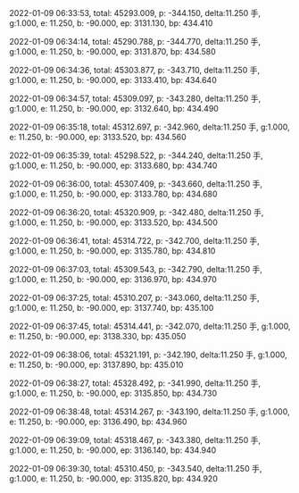 2022-01-09 06:33:53, total: 45293.009, p: -344.150, delta:11.250 手, g:1.000, e: 11.250, b: -90.000, ep: 3131.130, bp: 434.410

2022-01-09 06:34:14, total: 45290.788, p: -344.770, delta:11.250 手, g:1.000, e: 11.250, b: -90.000, ep: 3131.870, bp: 434.580

2022-01-09 06:34:36, total: 45303.877, p: -343.710, delta:11.250 手, g:1.000, e: 11.250, b: -90.000, ep: 3133.410, bp: 434.640

2022-01-09 06:34:57, total: 45309.097, p: -343.280, delta:11.250 手, g:1.000, e: 11.250, b: -90.000, ep: 3132.640, bp: 434.490

2022-01-09 06:35:18, total: 45312.697, p: -342.960, delta:11.250 手, g:1.000, e: 11.250, b: -90.000, ep: 3133.520, bp: 434.560

2022-01-09 06:35:39, total: 45298.522, p: -344.240, delta:11.250 手, g:1.000, e: 11.250, b: -90.000, ep: 3133.680, bp: 434.740

2022-01-09 06:36:00, total: 45307.409, p: -343.660, delta:11.250 手, g:1.000, e: 11.250, b: -90.000, ep: 3133.780, bp: 434.680

2022-01-09 06:36:20, total: 45320.909, p: -342.480, delta:11.250 手, g:1.000, e: 11.250, b: -90.000, ep: 3133.520, bp: 434.500

2022-01-09 06:36:41, total: 45314.722, p: -342.700, delta:11.250 手, g:1.000, e: 11.250, b: -90.000, ep: 3135.780, bp: 434.810

2022-01-09 06:37:03, total: 45309.543, p: -342.790, delta:11.250 手, g:1.000, e: 11.250, b: -90.000, ep: 3136.970, bp: 434.970

2022-01-09 06:37:25, total: 45310.207, p: -343.060, delta:11.250 手, g:1.000, e: 11.250, b: -90.000, ep: 3137.740, bp: 435.100

2022-01-09 06:37:45, total: 45314.441, p: -342.070, delta:11.250 手, g:1.000, e: 11.250, b: -90.000, ep: 3138.330, bp: 435.050

2022-01-09 06:38:06, total: 45321.191, p: -342.190, delta:11.250 手, g:1.000, e: 11.250, b: -90.000, ep: 3137.890, bp: 435.010

2022-01-09 06:38:27, total: 45328.492, p: -341.990, delta:11.250 手, g:1.000, e: 11.250, b: -90.000, ep: 3135.850, bp: 434.730

2022-01-09 06:38:48, total: 45314.267, p: -343.190, delta:11.250 手, g:1.000, e: 11.250, b: -90.000, ep: 3136.490, bp: 434.960

2022-01-09 06:39:09, total: 45318.467, p: -343.380, delta:11.250 手, g:1.000, e: 11.250, b: -90.000, ep: 3136.140, bp: 434.940

2022-01-09 06:39:30, total: 45310.450, p: -343.540, delta:11.250 手, g:1.000, e: 11.250, b: -90.000, ep: 3135.820, bp: 434.920